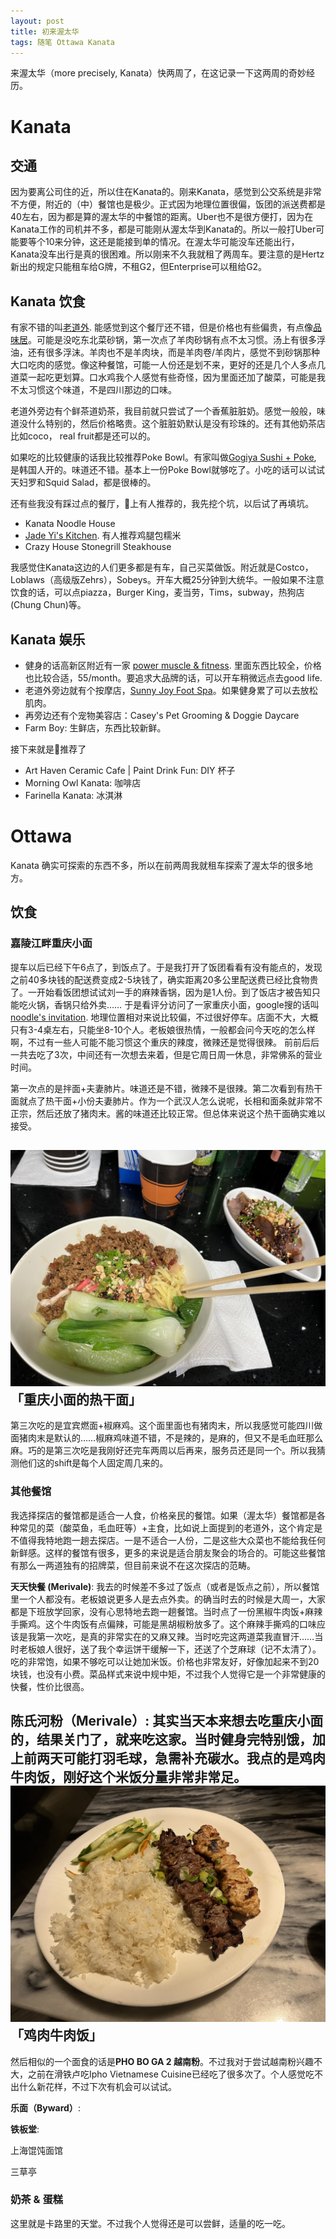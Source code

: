```yaml
---
layout: post
title: 初来渥太华
tags: 随笔 Ottawa Kanata
---
```

来渥太华（more precisely, Kanata）快两周了，在这记录一下这两周的奇妙经历。

# Kanata

## 交通
因为要离公司住的近，所以住在Kanata的。刚来Kanata，感觉到公交系统是非常不方便，附近的（中）餐馆也是极少。正式因为地理位置很偏，饭团的派送费都是40左右，因为都是算的渥太华的中餐馆的距离。Uber也不是很方便打，因为在Kanata工作的司机并不多，都是可能刚从渥太华到Kanata的。所以一般打Uber可能要等个10来分钟，这还是能接到单的情况。在渥太华可能没车还能出行，Kanata没车出行是真的很困难。所以刚来不久我就租了两周车。要注意的是Hertz新出的规定只能租车给G牌，不租G2，但Enterprise可以租给G2。

## Kanata 饮食
有家不错的叫[老道外](https://harbinchinesetogo.com/). 能感觉到这个餐厅还不错，但是价格也有些偏贵，有点像[品味居](https://thechinabowlwaterloo.com/)。可能是没吃东北菜砂锅，第一次点了羊肉砂锅有点不太习惯。汤上有很多浮油，还有很多浮沫。羊肉也不是羊肉块，而是羊肉卷/羊肉片，感觉不到砂锅那种大口吃肉的感觉。像这种餐馆，可能一人份还是划不来，更好的还是几个人多点几道菜一起吃更划算。口水鸡我个人感觉有些奇怪，因为里面还加了酸菜，可能是我不太习惯这个味道，不是四川那边的口味。

老道外旁边有个鲜茶道奶茶，我目前就只尝试了一个香蕉脏脏奶。感觉一般般，味道没什么特别的，然后价格略贵。这个脏脏奶默认是没有珍珠的。还有其他奶茶店比如coco， real fruit都是还可以的。

如果吃的比较健康的话我比较推荐Poke Bowl。有家叫做[Gogiya Sushi + Poke](https://www.gogiyabbq.com/sushi-n-poke-kanata-menu), 是韩国人开的。味道还不错。基本上一份Poke Bowl就够吃了。小吃的话可以试试天妇罗和Squid Salad，都是很棒的。

还有些我没有踩过点的餐厅，🍠上有人推荐的，我先挖个坑，以后试了再填坑。
- Kanata Noodle House
- [Jade Yi's Kitchen](https://jadeyiskitchen.ca/shop/). 有人推荐鸡腿包糯米
- Crazy House Stonegrill Steakhouse

我感觉住Kanata这边的人们更多都是有车，自己买菜做饭。附近就是Costco，Loblaws（高级版Zehrs），Sobeys。开车大概25分钟到大统华。一般如果不注意饮食的话，可以点piazza，Burger King，麦当劳，Tims，subway，热狗店(Chung Chun)等。

## Kanata 娱乐
- 健身的话高新区附近有一家 [power muscle & fitness](https://powermusclefitness.ca/). 里面东西比较全，价格也比较合适，55/month。要追求大品牌的话，可以开车稍微远点去good life.
- 老道外旁边就有个按摩店，[Sunny Joy Foot Spa](http://www.sunnyjoyfootspa.com/)。如果健身累了可以去放松肌肉。
- 再旁边还有个宠物美容店：Casey's Pet Grooming & Doggie Daycare
- Farm Boy: 生鲜店，东西比较新鲜。

接下来就是🍠推荐了
- Art Haven Ceramic Cafe | Paint Drink Fun: DIY 杯子
- Morning Owl Kanata: 咖啡店
- Farinella Kanata: 冰淇淋

# Ottawa
Kanata 确实可探索的东西不多，所以在前两周我就租车探索了渥太华的很多地方。

## 饮食
### 嘉陵江畔重庆小面
提车以后已经下午6点了，到饭点了。于是我打开了饭团看看有没有能点的，发现之前40多块钱的配送费变成2-5块钱了，确实距离20多公里配送费已经比食物贵了。一开始看饭团想试试刘一手的麻辣香锅，因为是1人份。到了饭店才被告知只能吃火锅，香锅只给外卖…… 于是看评分访问了一家重庆小面，google搜的话叫[noodle's invitation](https://noodlesinvitationottawa.com/). 地理位置相对来说比较偏，不过很好停车。店面不大，大概只有3-4桌左右，只能坐8-10个人。老板娘很热情，一般都会问今天吃的怎么样啊，不过有一些人可能不能习惯这个重庆的辣度，微辣还是觉得很辣。
前前后后一共去吃了3次，中间还有一次想去来着，但是它周日周一休息，非常佛系的营业时间。

第一次点的是拌面+夫妻肺片。味道还是不错，微辣不是很辣。第二次看到有热干面就点了热干面+小份夫妻肺片。作为一个武汉人怎么说呢，长相和面条就非常不正宗，然后还放了猪肉末。酱的味道还比较正常。但总体来说这个热干面确实难以接受。

![重庆小面的热干面](/img/ottawa/reganmian.JPG)
「重庆小面的热干面」
---

第三次吃的是宜宾燃面+椒麻鸡。这个面里面也有猪肉末，所以我感觉可能四川做面猪肉末是默认的……椒麻鸡味道不错，不是辣的，是麻的，但又不是毛血旺那么麻。巧的是第三次吃是我刚好还完车两周以后再来，服务员还是同一个。所以我猜测他们这的shift是每个人固定周几来的。

### 其他餐馆
我选择探店的餐馆都是适合一人食，价格亲民的餐馆。如果（渥太华）餐馆都是各种常见的菜（酸菜鱼，毛血旺等）+主食，比如说上面提到的老道外，这个肯定是不值得我特地跑一趟去探店。一是不适合一人份，二是这些大众菜也不能给我任何新鲜感。这样的餐馆有很多，更多的来说是适合朋友聚会的场合的。可能这些餐馆有那么一两道独有的招牌菜，但目前来说不在这次探店的范畴。

**天天快餐 (Merivale)**: 我去的时候差不多过了饭点（或者是饭点之前），所以餐馆里一个人都没有。老板娘说更多人是去点外卖。的确当时去的时候是大周一，大家都是下班放学回家，没有心思特地去跑一趟餐馆。当时点了一份黑椒牛肉饭+麻辣手撕鸡。这个牛肉饭有点偏辣，可能是黑胡椒粉放多了。这个麻辣手撕鸡的口味应该是我第一次吃，是真的非常实在的又麻又辣。当时吃完这两道菜我直冒汗……当时老板娘人很好，送了我个幸运饼干缓解一下，还送了个芝麻球（记不太清了）。吃的非常饱，如果不够吃可以让她加米饭。价格也非常友好，好像加起来不到20块钱，也没有小费。菜品样式来说中规中矩，不过我个人觉得它是一个非常健康的快餐，性价比很高。

**陈氏河粉（Merivale）**: 其实当天本来想去吃重庆小面的，结果关门了，就来吃这家。当时健身完特别饿，加上前两天可能打羽毛球，急需补充碳水。我点的是鸡肉牛肉饭，刚好这个米饭分量非常非常足。
![鸡肉牛肉饭](/img/ottawa/steak-chicken.JPG)
「鸡肉牛肉饭」
---

然后相似的一个面食的话是**PHO BO GA 2 越南粉**。不过我对于尝试越南粉兴趣不大，之前在滑铁卢吃Ipho Vietnamese Cuisine已经吃了很多次了。个人感觉吃不出什么新花样，不过下次有机会可以试试。

**乐面（Byward）**:

**铁板堂**:

上海馄饨面馆

三草亭




### 奶茶 & 蛋糕
这里就是卡路里的天堂。不过我个人觉得还是可以尝鲜，适量的吃一吃。


